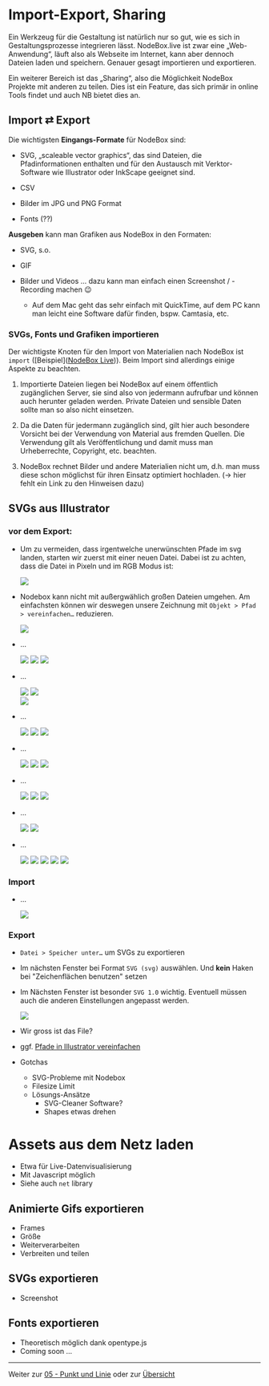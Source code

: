 # Import-Export, Sharing

Ein Werkzeug für die Gestaltung ist natürlich nur so gut, wie es sich in Gestaltungsprozesse integrieren lässt. NodeBox.live ist zwar eine „Web-Anwendung“, läuft also als Webseite im Internet, kann aber dennoch Dateien laden und speichern. Genauer gesagt importieren und exportieren.

Ein weiterer Bereich ist das „Sharing“, also die Möglichkeit NodeBox Projekte mit anderen zu teilen. Dies ist ein Feature, das sich primär in online Tools findet und auch NB bietet dies an.

## Import ⇄ Export

Die wichtigsten **Eingangs-Formate** für NodeBox sind:

- SVG, „scaleable vector graphics“, das sind Dateien, die Pfadinformationen enthalten und für den Austausch mit Verktor-Software wie Illustrator oder InkScape geeignet sind.

- CSV

- Bilder im JPG und PNG Format

- Fonts (??)



**Ausgeben** kann man Grafiken aus NodeBox in den Formaten:

- SVG, s.o.

- GIF

- Bilder und Videos ... dazu kann man einfach einen Screenshot / -Recording machen 😉
  
  - Auf dem Mac geht das sehr einfach mit QuickTime, auf dem PC kann man leicht eine Software dafür finden, bspw. Camtasia, etc.



### SVGs, Fonts und Grafiken importieren

Der wichtigste Knoten für den Import von Materialien nach NodeBox ist `import` ([Beispiel]([NodeBox Live](https://nodebox.live/reference/importRef))). Beim Import sind allerdings einige Aspekte zu beachten.

1) Importierte Dateien liegen bei NodeBox auf einem öffentlich zugänglichen Server, sie sind also von jedermann aufrufbar und können auch herunter geladen werden. Private Dateien und sensible Daten sollte man so also nicht einsetzen.

2) Da die Daten für jedermann zugänglich sind, gilt hier auch besondere Vorsicht bei der Verwendung von Material aus fremden Quellen. Die Verwendung gilt als Veröffentlichung und damit muss man Urheberrechte, Copyright, etc. beachten.

3) NodeBox rechnet Bilder und andere Materialien nicht um, d.h. man muss diese schon möglichst für ihren Einsatz optimiert hochladen.
   (→ hier fehlt ein Link zu den Hinweisen dazu)



## SVGs aus Illustrator

### vor dem Export:

- Um zu vermeiden, dass irgentwelche unerwünschten Pfade im svg landen, starten wir zuerst mit einer neuen Datei. Dabei ist zu achten, dass die Datei in Pixeln und im RGB Modus ist:
  
    ![](assets/import_neue_datei.png)

- Nodebox kann nicht mit außergwählich großen Dateien umgehen. Am einfachsten können wir deswegen unsere Zeichnung mit `Objekt > Pfad > vereinfachen…` reduzieren.
  
    ![](assets/import_vereinfachen.png)

- ...
  
    ![](assets/kurvenzeichner.png)
    ![](assets/kurvenzeichner_1.png)
    ![](assets/kurvenzeichner_2.png)  

- ...
  
    ![](assets/liniensegment_werkzeug_1.png) 
    ![](assets/liniensegment_werkzeug_2.png)  
    ![](assets/liniensegment_werkzeug_3.png)  

- ...
  
    ![](assets/pinsel_werkzeug.png)
    ![](assets/pinsel_werkzeug_1.png)
    ![](assets/pinsel_werkzeug_2.png)  

- ...
  
    ![](assets/rechteck_werkzeug_1.png)
    ![](assets/rechteck_werkzeug_2.png)
    ![](assets/rechteck_werkzeug_3.png)  

- ...
  
    ![](assets/polygon.png)
    ![](assets/polygon_1.png)
    ![](assets/polygon_2.png) 

- ...
  
    ![](assets/breitenwerkzeug.png)
    ![](assets/breitenwerkzeug_2.png)  

- ...
  
    ![](assets/zeichenstift_werkzeug.png)
    ![](assets/zeichenstift_werkzeug_2.png)
    ![](assets/export_1.png)
    ![](assets/export_2.png)
    ![](assets/export_3.gif)

### Import

- ...
  
    ![](assets/import_node.gif)

### Export

- `Datei > Speicher unter…` um SVGs zu exportieren

- Im nächsten Fenster bei Format `SVG (svg)` auswählen. Und __kein__ Haken bei "Zeichenflächen benutzen" setzen

- Im Nächsten Fenster ist besonder `SVG 1.0` wichtig. Eventuell müssen auch die anderen Einstellungen angepasst werden.
  
    ![](assets/import_export_einstellungen.png)

- Wir gross ist das File?

- ggf. [Pfade in Illustrator vereinfachen](#vor-dem-export)

- Gotchas
  - SVG-Probleme mit Nodebox
  - Filesize Limit
  - Lösungs-Ansätze
    - SVG-Cleaner Software?
    - Shapes etwas drehen

# Assets aus dem Netz laden

- Etwa für Live-Datenvisualisierung
- Mit Javascript möglich
- Siehe auch `net` library

## Animierte Gifs exportieren

- Frames
- Größe
- Weiterverarbeiten
- Verbreiten und teilen

## SVGs exportieren

- Screenshot

## Fonts exportieren

- Theoretisch möglich dank opentype.js
- Coming soon ...

---

Weiter zur [05 - Punkt und Linie](05-punkt-und-linie.md) oder zur [Übersicht](readme.md)
